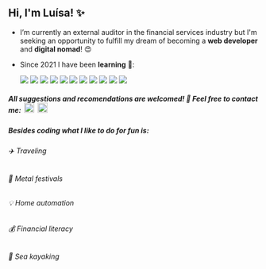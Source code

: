 ## Hi, I'm Luísa! ✨


- I’m currently an external auditor in the financial services industry but I'm seeking an opportunity to fulfill my dream of becoming a **web developer** and **digital nomad**! :heart_eyes:


- Since 2021 I have been **learning** 🌱:

     <img src="https://img.shields.io/badge/React-20232A?style=for-the-badge&logo=react&logoColor=white&color=black"/>
     
     <img src="https://img.shields.io/badge/React_Router-CA4245?style=for-the-badge&logo=react-router&logoColor=white&color=black"/>
     
     <img src="https://img.shields.io/badge/Redux-593D88?style=for-the-badge&logo=redux&logoColor=white&color=black"/>
     
     <img src="https://img.shields.io/badge/next.js-000000?style=for-the-badge&logo=nextdotjs&logoColor=white&color=black"/>
     
     <img src="https://img.shields.io/badge/TypeScript-007ACC?style=for-the-badge&logo=typescript&logoColor=white&color=black"/>
     
     <img src="https://img.shields.io/badge/JavaScript-323330?style=for-the-badge&logo=javascript&logoColor=white&color=black"/>
     
     <img src="https://img.shields.io/badge/HTML5-E34F26?style=for-the-badge&logo=html5&logoColor=white&color=black"/>
     
     <img src="https://img.shields.io/badge/CSS3-1572B6?style=for-the-badge&logo=css3&logoColor=white&color=black"/>
     
     <img src="https://img.shields.io/badge/Node.js-339933?style=for-the-badge&logo=nodedotjs&logoColor=white&color=black"/>
     
     <img src="https://img.shields.io/badge/MongoDB-4EA94B?style=for-the-badge&logo=mongodb&logoColor=white&color=black"/>
     
     <img src="https://img.shields.io/badge/Express.js-000000?style=for-the-badge&logo=express&logoColor=white&color=black"/>

##### All suggestions and recomendations are welcomed! 🙂 Feel free to contact me: &nbsp;[<img height="20" width="20" src="https://cdn-icons-png.flaticon.com/512/5968/5968534.png"/>](mailto:algms.algms@gmail.com) &nbsp;[<img height="20" width="20" src="https://cdn-icons.flaticon.com/png/512/3536/premium/3536505.png?token=exp=1642702850~hmac=6c9de6ecfaac911c848548a6042dd766"/>](https://linkedin.com/in/luisagmsantos)

##### Besides coding what I like to do for fun is:

######  :airplane:  Traveling

######  :metal: Metal festivals
 
######  :bulb:  Home automation
  
######  :moneybag:  Financial literacy
  
######  :rowboat: Sea kayaking
